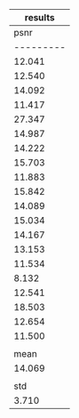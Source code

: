 
| results |
|---------|
|   psnr  |
|---------|
|  12.041 |
|  12.540 |
|  14.092 |
|  11.417 |
|  27.347 |
|  14.987 |
|  14.222 |
|  15.703 |
|  11.883 |
|  15.842 |
|  14.089 |
|  15.034 |
|  14.167 |
|  13.153 |
|  11.534 |
|  8.132  |
|  12.541 |
|  18.503 |
|  12.654 |
|  11.500 |
|         |
|   mean  |
|  14.069 |
|         |
|   std   |
|  3.710  |